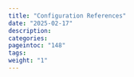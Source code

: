 ```yaml
---
title: "Configuration References"
date: "2025-02-17"
description:
categories:
pageintoc: "148"
tags:
weight: "1"
---
```


<!--# References -->













































